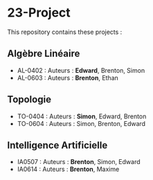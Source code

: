 # 23-Project

This repository contains these projects :

## Algèbre Linéaire
- AL-0402 : Auteurs : **Edward**, Brenton, Simon
- AL-0603 : Auteurs : **Brenton**, Ethan

## Topologie
- TO-0404 : Auteurs : **Simon**, Edward, Brenton
- TO-0604 : Auteurs : Simon, Brenton, Edward

## Intelligence Artificielle
- IA0507 : Auteurs : **Brenton**, Simon, Edward
- IA0614 : Auteurs : **Brenton**, Maxime
